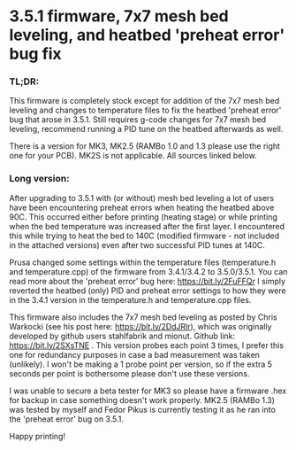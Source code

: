 # 3.5.1 firmware, 7x7 mesh bed leveling, and heatbed 'preheat error' bug fix

### TL;DR: 

This firmware is completely stock except for addition of the 7x7 mesh bed leveling and changes to temperature files to fix the heatbed 'preheat error' bug that arose in 3.5.1.  Still requires g-code changes for 7x7 mesh bed leveling, recommend running a PID tune on the heatbed afterwards as well.  

There is a version for MK3, MK2.5 (RAMBo 1.0 and 1.3 please use the right one for your PCB).  MK2S is not applicable. All sources linked below.

### Long version:  

After upgrading to 3.5.1 with (or without) mesh bed leveling a lot of users have been encountering preheat errors when heating the heatbed above 90C.  This occurred either before printing (heating stage) or while printing when the bed temperature was increased after the first layer.  I encountered this while trying to heat the bed to 140C (modified firmware - not included in the attached versions) even after two successful PID tunes at 140C.

Prusa changed some settings within the temperature files (temperature.h and temperature.cpp) of the firmware from 3.4.1/3.4.2 to 3.5.0/3.5.1.  You can read more about the 'preheat error' bug here:  https://bit.ly/2FuFFQr  I simply reverted the heatbed (only) PID and preheat error settings to how they were in the 3.4.1 version in the temperature.h and temperature.cpp files. 

This firmware also includes the 7x7 mesh bed leveling as posted by Chris Warkocki (see his post here: https://bit.ly/2DdJRlr), which was originally developed by github users stahlfabrik and mionut.  Github link: https://bit.ly/2SXsTNE . This version probes each point 3 times, I prefer this one for redundancy purposes in case a bad measurement was taken (unlikely).  I won't be making a 1 probe point per version, so if the extra 5 seconds per point is bothersome please don't use these versions. 

I was unable to secure a beta tester for MK3 so please have a firmware .hex for backup in case something doesn't work properly.  MK2.5 (RAMBo 1.3) was tested by myself and Fedor Pikus is currently testing it as he ran into the 'preheat error' bug on 3.5.1. 

Happy printing!
